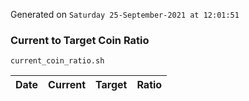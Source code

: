 Generated on `Saturday 25-September-2021 at 12:01:51`

### Current to Target Coin Ratio
`current_coin_ratio.sh`

Date|Current|Target|Ratio
---|---|---|---
